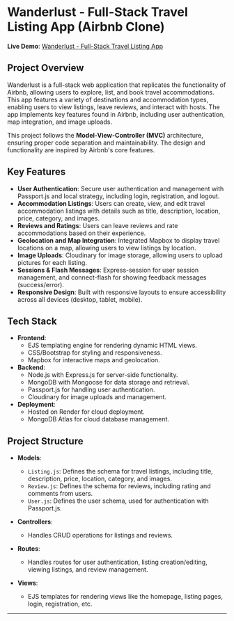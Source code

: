 # Wanderlust - Full-Stack Travel Listing App (Airbnb Clone)

**Live Demo**: [Wanderlust - Full-Stack Travel Listing App](https://project-1-v8jl.onrender.com/listing)

## Project Overview

Wanderlust is a full-stack web application that replicates the functionality of Airbnb, allowing users to explore, list, and book travel accommodations. This app features a variety of destinations and accommodation types, enabling users to view listings, leave reviews, and interact with hosts. The app implements key features found in Airbnb, including user authentication, map integration, and image uploads.

This project follows the **Model-View-Controller (MVC)** architecture, ensuring proper code separation and maintainability. The design and functionality are inspired by Airbnb's core features.

## Key Features

- **User Authentication**: Secure user authentication and management with Passport.js and local strategy, including login, registration, and logout.
- **Accommodation Listings**: Users can create, view, and edit travel accommodation listings with details such as title, description, location, price, category, and images.
- **Reviews and Ratings**: Users can leave reviews and rate accommodations based on their experience.
- **Geolocation and Map Integration**: Integrated Mapbox to display travel locations on a map, allowing users to view listings by location.
- **Image Uploads**: Cloudinary for image storage, allowing users to upload pictures for each listing.
- **Sessions & Flash Messages**: Express-session for user session management, and connect-flash for showing feedback messages (success/error).
- **Responsive Design**: Built with responsive layouts to ensure accessibility across all devices (desktop, tablet, mobile).

## Tech Stack

- **Frontend**:
  - EJS templating engine for rendering dynamic HTML views.
  - CSS/Bootstrap for styling and responsiveness.
  - Mapbox for interactive maps and geolocation.
- **Backend**:
  - Node.js with Express.js for server-side functionality.
  - MongoDB with Mongoose for data storage and retrieval.
  - Passport.js for handling user authentication.
  - Cloudinary for image uploads and management.
- **Deployment**:
  - Hosted on Render for cloud deployment.
  - MongoDB Atlas for cloud database management.

## Project Structure

- **Models**: 
  - `Listing.js`: Defines the schema for travel listings, including title, description, price, location, category, and images.
  - `Review.js`: Defines the schema for reviews, including rating and comments from users.
  - `User.js`: Defines the user schema, used for authentication with Passport.js.
  
- **Controllers**: 
  - Handles CRUD operations for listings and reviews.

- **Routes**:
  - Handles routes for user authentication, listing creation/editing, viewing listings, and review management.

- **Views**:
  - EJS templates for rendering views like the homepage, listing pages, login, registration, etc.

---
